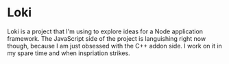 # Loki
Loki is a project that I'm using to explore ideas for a Node application framework. The JavaScript side of the project is languishing right now though, because I am just obsessed with the C++ addon side. I work on it in my spare time and when inspriation strikes.
